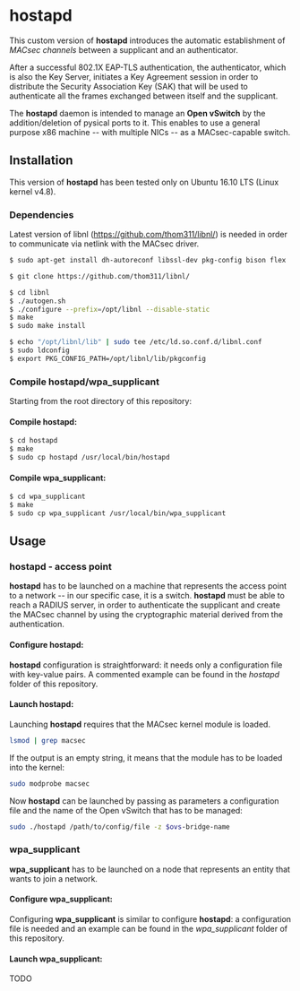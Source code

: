 # hostapd
This custom version of **hostapd** introduces the automatic establishment of *MACsec channels* between a supplicant and an authenticator.

After a successful 802.1X EAP-TLS authentication, the authenticator, which is also the Key Server, initiates a Key Agreement session in order to distribute the Security Association Key (SAK) that will be used to authenticate all the frames exchanged between itself and the supplicant.

The **hostapd** daemon is intended to manage an **Open vSwitch** by the addition/deletion of pysical ports to it. This enables to use a general purpose x86 machine -- with multiple NICs -- as a MACsec-capable switch.

## Installation
This version of **hostapd** has been tested only on Ubuntu 16.10 LTS (Linux kernel v4.8).
### Dependencies
Latest version of libnl (https://github.com/thom311/libnl/) is needed in order to communicate via netlink with the MACsec driver.

```bash
$ sudo apt-get install dh-autoreconf libssl-dev pkg-config bison flex

$ git clone https://github.com/thom311/libnl/

$ cd libnl
$ ./autogen.sh
$ ./configure --prefix=/opt/libnl --disable-static
$ make
$ sudo make install

$ echo "/opt/libnl/lib" | sudo tee /etc/ld.so.conf.d/libnl.conf
$ sudo ldconfig
$ export PKG_CONFIG_PATH=/opt/libnl/lib/pkgconfig
```

### Compile hostapd/wpa_supplicant
Starting from the root directory of this repository:

#### Compile hostapd:
```bash
$ cd hostapd
$ make
$ sudo cp hostapd /usr/local/bin/hostapd
```

#### Compile wpa_supplicant:
```bash
$ cd wpa_supplicant
$ make
$ sudo cp wpa_supplicant /usr/local/bin/wpa_supplicant
```

## Usage
### hostapd - access point
**hostapd** has to be launched on a machine that represents the access point to a network -- in our specific case, it is a switch. **hostapd** must be able to reach a RADIUS server, in order to authenticate the supplicant and create the MACsec channel by using the cryptographic material derived from the authentication.

#### Configure **hostapd**:
**hostapd** configuration is straightforward: it needs only a configuration file with key-value pairs. A commented example can be found in the *hostapd* folder of this repository.

#### Launch **hostapd**:
Launching **hostapd** requires that the MACsec kernel module is loaded. 
```bash
lsmod | grep macsec
```
If the output is an empty string, it means that the module has to be loaded into the kernel:
```bash
sudo modprobe macsec
```
Now **hostapd** can be launched by passing as parameters a configuration file and the name of the Open vSwitch that has to be managed: 
```bash
sudo ./hostapd /path/to/config/file -z $ovs-bridge-name
```

### wpa_supplicant
**wpa_supplicant** has to be launched on a node that represents an entity that wants to join a network. 

#### Configure **wpa_supplicant**:
Configuring **wpa_supplicant** is similar to configure **hostapd**: a configuration file is needed and an example can be found in the *wpa_supplicant* folder of this repository.

#### Launch **wpa_supplicant**:
TODO
